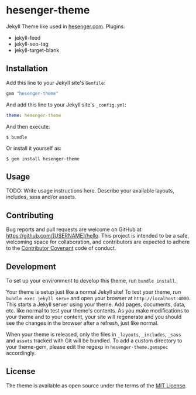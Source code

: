 # hesenger-theme

Jekyll Theme like used in [hesenger.com](https://hesenger.com). Plugins:
  - jekyll-feed
  - jekyll-seo-tag
  - jekyll-target-blank


## Installation

Add this line to your Jekyll site's `Gemfile`:

```ruby
gem "hesenger-theme"
```

And add this line to your Jekyll site's `_config.yml`:

```yaml
theme: hesenger-theme
```

And then execute:

    $ bundle

Or install it yourself as:

    $ gem install hesenger-theme

## Usage

TODO: Write usage instructions here. Describe your available layouts, includes, sass and/or assets.

## Contributing

Bug reports and pull requests are welcome on GitHub at https://github.com/[USERNAME]/hello. This project is intended to be a safe, welcoming space for collaboration, and contributors are expected to adhere to the [Contributor Covenant](http://contributor-covenant.org) code of conduct.

## Development

To set up your environment to develop this theme, run `bundle install`.

Your theme is setup just like a normal Jekyll site! To test your theme, run `bundle exec jekyll serve` and open your browser at `http://localhost:4000`. This starts a Jekyll server using your theme. Add pages, documents, data, etc. like normal to test your theme's contents. As you make modifications to your theme and to your content, your site will regenerate and you should see the changes in the browser after a refresh, just like normal.

When your theme is released, only the files in `_layouts`, `_includes`, `_sass` and `assets` tracked with Git will be bundled.
To add a custom directory to your theme-gem, please edit the regexp in `hesenger-theme.gemspec` accordingly.

## License

The theme is available as open source under the terms of the [MIT License](https://opensource.org/licenses/MIT).

